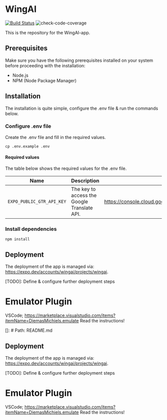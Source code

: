 # WingAI 

[![Build Status](https://github.com/Windesheim-AI-App/WingAI/actions/workflows/app.build.yml/badge.svg)](https://github.com/Windesheim-AI-App/WingAI/actions/workflows/app.build.yml)
![check-code-coverage](https://img.shields.io/badge/code--coverage-72.99%25-yellow)

This is the repository for the WingAI-app.

## Prerequisites

Make sure you have the following prerequisites installed on your system before proceeding with the installation:

- Node.js
- NPM (Node Package Manager)

## Installation

The installation is quite simple, configure the .env file & run the commands below.

### Configure .env file

Create the .env file and fill in the required values.

```shell
cp .env.example .env
```

#### Required values
The table below shows the required values for the .env file.

| Name                      | Description                                 | Link                                                               |
|---------------------------|---------------------------------------------|--------------------------------------------------------------------|
| `EXPO_PUBLIC_GTR_API_KEY` | The key to access the Google Translate API. | https://console.cloud.google.com/apis/api/translate.googleapis.com |

### Install dependencies

```shell
npm install
```

## Deployment

The deployment of the app is managed via: https://expo.dev/accounts/wingai/projects/wingai.

[TODO]: Define & configure further deployment steps

# Emulator Plugin

VSCode; https://marketplace.visualstudio.com/items?itemName=DiemasMichiels.emulate
Read the instructions!

[]: # Path: README.md

## Deployment

The deployment of the app is managed via: https://expo.dev/accounts/wingai/projects/wingai.

[TODO]: Define & configure further deployment steps

# Emulator Plugin

VSCode; https://marketplace.visualstudio.com/items?itemName=DiemasMichiels.emulate
Read the instructions!
